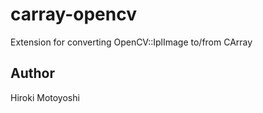 carray-opencv
=============

Extension for converting OpenCV::IplImage to/from CArray

Author
------

Hiroki Motoyoshi 

